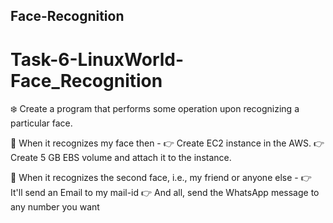 ## Face-Recognition

# Task-6-LinuxWorld-Face_Recognition

❄️ Create a program that performs some operation upon recognizing a particular face.

📌 When it recognizes my face then - 👉 Create EC2 instance in the AWS. 👉 Create 5 GB EBS volume and attach it to the instance.

📌 When it recognizes the second face, i.e., my friend or anyone else - 👉 It'll send an Email to my mail-id 👉 And all, send the WhatsApp message to any number you want
